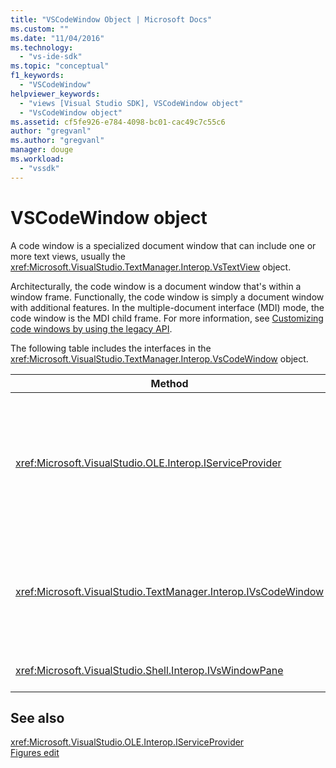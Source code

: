 ```yaml
---
title: "VSCodeWindow Object | Microsoft Docs"
ms.custom: ""
ms.date: "11/04/2016"
ms.technology: 
  - "vs-ide-sdk"
ms.topic: "conceptual"
f1_keywords: 
  - "VSCodeWindow"
helpviewer_keywords: 
  - "views [Visual Studio SDK], VSCodeWindow object"
  - "VsCodeWindow object"
ms.assetid: cf5fe926-e784-4098-bc01-cac49c7c55c6
author: "gregvanl"
ms.author: "gregvanl"
manager: douge
ms.workload: 
  - "vssdk"
---
```

# VSCodeWindow object
A code window is a specialized document window that can include one or more text views, usually the <xref:Microsoft.VisualStudio.TextManager.Interop.VsTextView> object.  
  
 Architecturally, the code window is a document window that's within a window frame. Functionally, the code window is simply a document window with additional features. In the multiple-document interface (MDI) mode, the code window is the MDI child frame. For more information, see [Customizing code windows by using the legacy API](../extensibility/customizing-code-windows-by-using-the-legacy-api.md).  
  
 The following table includes the interfaces in the <xref:Microsoft.VisualStudio.TextManager.Interop.VsCodeWindow> object.  
  
|Method|Description|  
|------------|-----------------|  
|<xref:Microsoft.VisualStudio.OLE.Interop.IServiceProvider>|Provides a generic access mechanism to locate a service that a globally unique identifier (GUID) identifies.|  
|<xref:Microsoft.VisualStudio.TextManager.Interop.IVsCodeWindow>|Represents a multiple document interface (MDI) child containing one or more code views.|  
|<xref:Microsoft.VisualStudio.Shell.Interop.IVsWindowPane>|Fills a window frame.|  
  
## See also  
 <xref:Microsoft.VisualStudio.OLE.Interop.IServiceProvider>   
 [Figures edit](https://www.microsoft.com/download/details.aspx?id=55984)